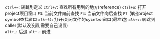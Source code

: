 `ctrl+=`: 转跳到定义
`ctrl+/`: 查找所有用到的地方(reference)
`ctrl+o`: 打开project项目窗口
`F3`: 当前文件向前查找
`F4`: 当前文件向后查找
`F7`: 弹出project symbol查找窗口
`alt+f8`: 打开/关闭文件的sysmbol窗口(最左边)
`alt+c`: 转跳到caller(默认没设置,需要自己设置)  
`alt+,`: 后退
`alt+.`: 前进
